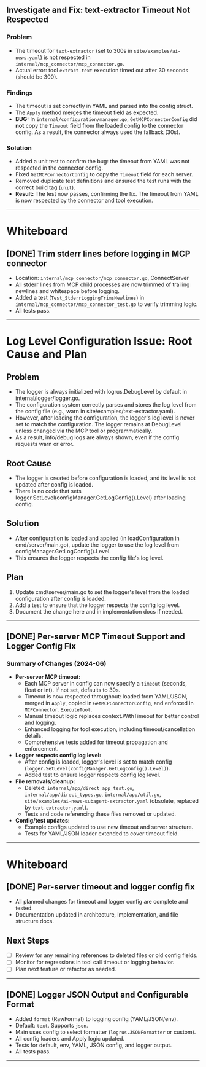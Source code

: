 ## Investigate and Fix: text-extractor Timeout Not Respected

### Problem
- The timeout for `text-extractor` (set to 300s in `site/examples/ai-news.yaml`) is not respected in `internal/mcp_connector/mcp_connector.go`.
- Actual error: tool `extract-text` execution timed out after 30 seconds (should be 300).

### Findings
- The timeout is set correctly in YAML and parsed into the config struct.
- The `Apply` method merges the timeout field as expected.
- **BUG:** In `internal/configuration/manager.go`, `GetMCPConnectorConfig` did **not** copy the `Timeout` field from the loaded config to the connector config. As a result, the connector always used the fallback (30s).

### Solution
- Added a unit test to confirm the bug: the timeout from YAML was not respected in the connector config.
- Fixed `GetMCPConnectorConfig` to copy the `Timeout` field for each server.
- Removed duplicate test definitions and ensured the test runs with the correct build tag (`unit`).
- **Result:** The test now passes, confirming the fix. The timeout from YAML is now respected by the connector and tool execution.

---

# Whiteboard

## [DONE] Trim stderr lines before logging in MCP connector
- Location: `internal/mcp_connector/mcp_connector.go`, ConnectServer
- All stderr lines from MCP child processes are now trimmed of trailing newlines and whitespace before logging.
- Added a test (`Test_StderrLoggingTrimsNewlines`) in `internal/mcp_connector/mcp_connector_test.go` to verify trimming logic.
- All tests pass.

---

# Log Level Configuration Issue: Root Cause and Plan

## Problem
- The logger is always initialized with logrus.DebugLevel by default in internal/logger/logger.go.
- The configuration system correctly parses and stores the log level from the config file (e.g., warn in site/examples/text-extractor.yaml).
- However, after loading the configuration, the logger's log level is never set to match the configuration. The logger remains at DebugLevel unless changed via the MCP tool or programmatically.
- As a result, info/debug logs are always shown, even if the config requests warn or error.

## Root Cause
- The logger is created before configuration is loaded, and its level is not updated after config is loaded.
- There is no code that sets logger.SetLevel(configManager.GetLogConfig().Level) after loading config.

## Solution
- After configuration is loaded and applied (in loadConfiguration in cmd/server/main.go), update the logger to use the log level from configManager.GetLogConfig().Level.
- This ensures the logger respects the config file's log level.

## Plan
1. Update cmd/server/main.go to set the logger's level from the loaded configuration after config is loaded.
2. Add a test to ensure that the logger respects the config log level.
3. Document the change here and in implementation docs if needed.

---

## [DONE] Per-server MCP Timeout Support and Logger Config Fix

### Summary of Changes (2024-06)
- **Per-server MCP timeout:**
  - Each MCP server in config can now specify a `timeout` (seconds, float or int). If not set, defaults to 30s.
  - Timeout is now respected throughout: loaded from YAML/JSON, merged in `Apply`, copied in `GetMCPConnectorConfig`, and enforced in `MCPConnector.ExecuteTool`.
  - Manual timeout logic replaces context.WithTimeout for better control and logging.
  - Enhanced logging for tool execution, including timeout/cancellation details.
  - Comprehensive tests added for timeout propagation and enforcement.
- **Logger respects config log level:**
  - After config is loaded, logger's level is set to match config (`logger.SetLevel(configManager.GetLogConfig().Level)`).
  - Added test to ensure logger respects config log level.
- **File removals/cleanup:**
  - Deleted: `internal/app/direct_app_test.go`, `internal/app/direct_types.go`, `internal/app/util.go`, `site/examples/ai-news-subagent-extractor.yaml` (obsolete, replaced by `text-extractor.yaml`).
  - Tests and code referencing these files removed or updated.
- **Config/test updates:**
  - Example configs updated to use new timeout and server structure.
  - Tests for YAML/JSON loader extended to cover timeout field.

---

# Whiteboard

## [DONE] Per-server timeout and logger config fix
- All planned changes for timeout and logger config are complete and tested.
- Documentation updated in architecture, implementation, and file structure docs.

## Next Steps
- [ ] Review for any remaining references to deleted files or old config fields.
- [ ] Monitor for regressions in tool call timeout or logging behavior.
- [ ] Plan next feature or refactor as needed.

---

## [DONE] Logger JSON Output and Configurable Format
- Added `format` (RawFormat) to logging config (YAML/JSON/env).
- Default: `text`. Supports `json`.
- Main uses config to select formatter (`logrus.JSONFormatter` or custom).
- All config loaders and Apply logic updated.
- Tests for default, env, YAML, JSON config, and logger output.
- All tests pass.

---
